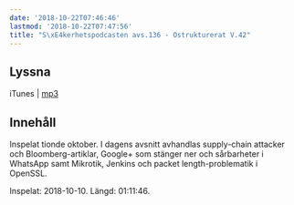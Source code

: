 ```yaml
---
date: '2018-10-22T07:46:46'
lastmod: '2018-10-22T07:47:56'
title: "S\xE4kerhetspodcasten avs.136 - Ostrukturerat V.42"
---
```

## Lyssna

iTunes \| [mp3](http://traffic.libsyn.com/sakerhetspodcasten/Ostrukt-v-42.mp3)

## Innehåll

Inspelat tionde oktober. I dagens avsnitt avhandlas supply-chain attacker och Bloomberg-artiklar,
Google+ som stänger ner och sårbarheter i WhatsApp samt Mikrotik, Jenkins och packet
length-problematik i OpenSSL.

Inspelat: 2018-10-10. Längd: 01:11:46.

